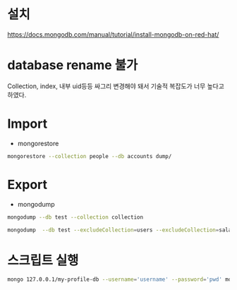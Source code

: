 <!-- TITLE: MongoDB -->
<!-- SUBTITLE: MongoDB, Database, NoSQL -->

# 설치
https://docs.mongodb.com/manual/tutorial/install-mongodb-on-red-hat/

# database rename 불가
Collection, index, 내부 uid등등 싸그리 변경해야 돼서 기술적 복잡도가 너무 높다고 하였다.

# Import
* mongorestore
```sh
mongorestore --collection people --db accounts dump/
```

# Export
* mongodump
```sh
mongodump --db test --collection collection
```

```sh
mongodump  --db test --excludeCollection=users --excludeCollection=salaries
```

# 스크립트 실행
```sh
mongo 127.0.0.1/my-profile-db --username='username' --password='pwd' mongodb-script.js
```
